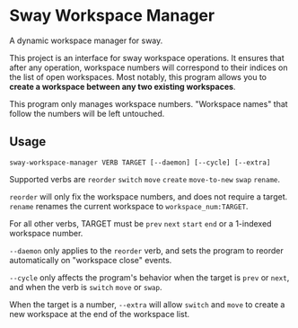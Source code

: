 # Sway Workspace Manager
A dynamic workspace manager for sway.

This project is an interface for sway workspace operations.
It ensures that after any operation, workspace numbers will correspond to their indices on the list of open workspaces.
Most notably, this program allows you to **create a workspace between any two existing workspaces**.

This program only manages workspace numbers. "Workspace names" that follow the numbers will be left untouched.

## Usage
```
sway-workspace-manager VERB TARGET [--daemon] [--cycle] [--extra]
```

Supported verbs are `reorder` `switch` `move` `create` `move-to-new` `swap` `rename`.

`reorder` will only fix the workspace numbers, and does not require a target.
`rename` renames the current workspace to `workspace_num:TARGET`.

For all other verbs, TARGET must be `prev` `next` `start` `end` or a 1-indexed workspace number.

`--daemon` only applies to the `reorder` verb, and sets the program to reorder automatically on "workspace close" events.

`--cycle` only affects the program's behavior when the target is `prev` or `next`, and when the verb is `switch` `move` or `swap`.

When the target is a number, `--extra` will allow `switch` and `move` to create a new workspace at the end of the workspace list.
